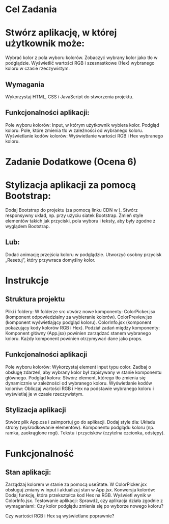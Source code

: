 # Cel Zadania 
 
# Stwórz aplikację, w której użytkownik może: 
 
Wybrać kolor z pola wyboru kolorów. 
Zobaczyć wybrany kolor jako tło w podglądzie. 
Wyświetlić wartości RGB i szesnastkowe (Hex) wybranego koloru w czasie rzeczywistym. 
 
## Wymagania 
 
Wykorzystaj HTML, CSS i JavaScript do stworzenia projektu. 
 
## Funkcjonalności aplikacji: 
 
Pole wyboru kolorów: Input, w którym użytkownik wybiera kolor. 
Podgląd koloru: Pole, które zmienia tło w zależności od wybranego koloru. 
Wyświetlanie kodów kolorów: Wyświetlanie wartości RGB i Hex wybranego koloru. 
 
# Zadanie Dodatkowe (Ocena 6) 
 
# Stylizacja aplikacji za pomocą Bootstrap: 
 
Dodaj Bootstrap do projektu (za pomocą linku CDN w <head>). 
Stwórz responsywny układ, np. przy użyciu siatek Bootstrap. 
Zmień style elementów takich jak przyciski, pola wyboru i teksty, aby były zgodne z wyglądem Bootstrap. 
 
## Lub: 
 
Dodać animację przejścia koloru w podglądzie. 
Utworzyć osobny przycisk „Resetuj”, który przywraca domyślny kolor. 
 
# Instrukcje 

## Struktura projektu 
 
Pliki i foldery: 
W folderze src utwórz nowe komponenty: 
ColorPicker.jsx (komponent odpowiedzialny za wybieranie kolorów). 
ColorPreview.jsx (komponent wyświetlający podgląd koloru). 
ColorInfo.jsx (komponent pokazujący kody kolorów RGB i Hex). 
Podział zadań między komponenty: 
Komponent główny (App.jsx) powinien zarządzać stanem wybranego koloru. 
Każdy komponent powinien otrzymywać dane jako props. 
 
## Funkcjonalności aplikacji 
 
Pole wyboru kolorów: 
Wykorzystaj element input typu color. 
Zadbaj o obsługę zdarzeń, aby wybrany kolor był zapisywany w stanie komponentu głównego. 
Podgląd koloru: 
Stwórz element, którego tło zmienia się dynamicznie w zależności od wybranego koloru. 
Wyświetlanie kodów kolorów: 
Obliczaj wartości RGB i Hex na podstawie wybranego koloru i wyświetlaj je w czasie rzeczywistym. 
 
## Stylizacja aplikacji 
 
Stwórz plik App.css i zaimportuj go do aplikacji. 
Dodaj style dla: 
Układu strony (wyśrodkowanie elementów). 
Komponentu podglądu koloru (np. ramka, zaokrąglone rogi). 
Tekstu i przycisków (czytelna czcionka, odstępy). 
 
# Funkcjonalność 
 
## Stan aplikacji: 
Zarządzaj kolorem w stanie za pomocą useState. 
W ColorPicker.jsx obsługuj zmiany w input i aktualizuj stan w App.jsx. 
Konwersja kolorów: 
Dodaj funkcję, która przekształca kod Hex na RGB. 
Wyświetl wynik w ColorInfo.jsx. 
Testowanie aplikacji: 
Sprawdź, czy aplikacja działa zgodnie z wymaganiami: 
Czy kolor podglądu zmienia się po wyborze nowego koloru? 

Czy wartości RGB i Hex są wyświetlane poprawnie? 
